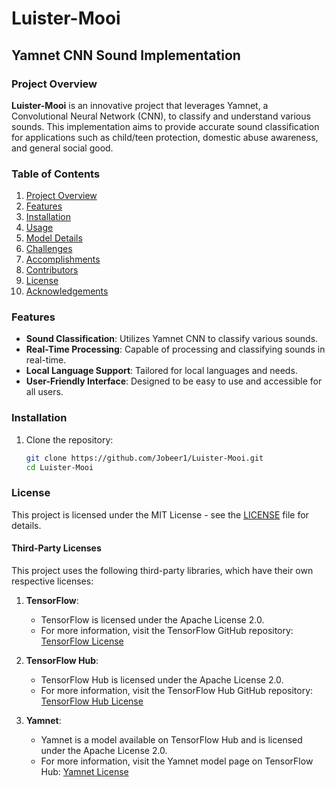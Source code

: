 # Luister-Mooi
## Yamnet CNN Sound Implementation

### Project Overview
**Luister-Mooi** is an innovative project that leverages Yamnet, a Convolutional Neural Network (CNN), to classify and understand various sounds. This implementation aims to provide accurate sound classification for applications such as child/teen protection, domestic abuse awareness, and general social good.

### Table of Contents
1. [Project Overview](#project-overview)
2. [Features](#features)
3. [Installation](#installation)
4. [Usage](#usage)
5. [Model Details](#model-details)
6. [Challenges](#challenges)
7. [Accomplishments](#accomplishments)
8. [Contributors](#contributors)
9. [License](#license)
10. [Acknowledgements](#acknowledgements)

### Features
- **Sound Classification**: Utilizes Yamnet CNN to classify various sounds.
- **Real-Time Processing**: Capable of processing and classifying sounds in real-time.
- **Local Language Support**: Tailored for local languages and needs.
- **User-Friendly Interface**: Designed to be easy to use and accessible for all users.

### Installation
1. Clone the repository:
   ```bash
   git clone https://github.com/Jobeer1/Luister-Mooi.git
   cd Luister-Mooi
### License
This project is licensed under the MIT License - see the [LICENSE](LICENSE) file for details.

#### Third-Party Licenses
This project uses the following third-party libraries, which have their own respective licenses:

1. **TensorFlow**:
   - TensorFlow is licensed under the Apache License 2.0.
   - For more information, visit the TensorFlow GitHub repository: [TensorFlow License](https://github.com/tensorflow/tensorflow/blob/master/LICENSE)

2. **TensorFlow Hub**:
   - TensorFlow Hub is licensed under the Apache License 2.0.
   - For more information, visit the TensorFlow Hub GitHub repository: [TensorFlow Hub License](https://github.com/tensorflow/hub/blob/master/LICENSE)

3. **Yamnet**:
   - Yamnet is a model available on TensorFlow Hub and is licensed under the Apache License 2.0.
   - For more information, visit the Yamnet model page on TensorFlow Hub: [Yamnet License](https://tfhub.dev/google/yamnet/1)


